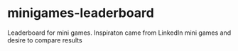 # minigames-leaderboard
Leaderboard for mini games. Inspiraton came from LinkedIn mini games and desire to compare results
